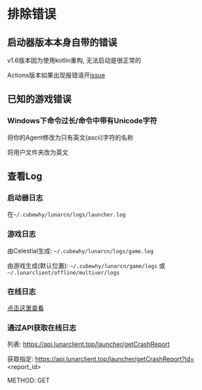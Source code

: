 # 排除错误

## 启动器版本本身自带的错误

v1.6版本因为使用kotlin重构, 无法启动是很正常的

Actions版本如果出现报错请开[issue](https://github.com/CubeWhyMC/celestial/issues/new)

## 已知的游戏错误

### Windows下命令过长/命令中带有Unicode字符

将你的Agent修改为只有英文(ascii)字符的名称

将用户文件夹改为英文

## 查看Log

### 启动器日志

在`~/.cubewhy/lunarcn/logs/launcher.log`

### 游戏日志

由Celestial生成: `~/.cubewhy/lunarcn/logs/game.log`

由游戏生成(默认位置): `~/.cubewhy/lunarcn/game/logs` 或 `~/.lunarclient/offline/multiver/logs`

### 在线日志

[点击这里查看](https://www.lunarclient.top/crash)

### 通过API获取在线日志

列表: https://api.lunarclient.top/launcher/getCrashReport

获取指定: https://api.lunarclient.top/launcher/getCrashReport?id=<report_id>

METHOD: GET

